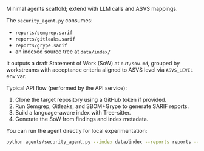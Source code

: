 Minimal agents scaffold; extend with LLM calls and ASVS mappings.

The `security_agent.py` consumes:
- `reports/semgrep.sarif`
- `reports/gitleaks.sarif`
- `reports/grype.sarif`
- an indexed source tree at `data/index/`

It outputs a draft Statement of Work (SoW) at `out/sow.md`, grouped by workstreams with acceptance criteria aligned to ASVS level via `ASVS_LEVEL` env var.

Typical API flow (performed by the API service):
1. Clone the target repository using a GitHub token if provided.
2. Run Semgrep, Gitleaks, and SBOM+Grype to generate SARIF reports.
3. Build a language-aware index with Tree-sitter.
4. Generate the SoW from findings and index metadata.

You can run the agent directly for local experimentation:
```bash
python agents/security_agent.py --index data/index --reports reports --out out/sow.md
```
